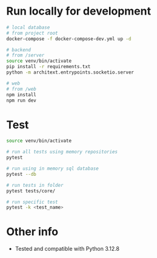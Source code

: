# Run locally for development

```bash
# local database
# from project root
docker-compose -f docker-compose-dev.yml up -d

# backend
# from /server
source venv/bin/activate
pip install -r requirements.txt
python -m architext.entrypoints.socketio.server

# web
# from /web
npm install
npm run dev
```

# Test

```bash
source venv/bin/activate

# run all tests using memory repositories
pytest

# run using in memory sql database
pytest --db

# run tests in folder
pytest tests/core/

# run specific test
pytest -k <test_name>
```


# Other info
- Tested and compatible with Python 3.12.8


